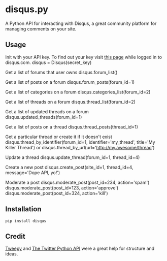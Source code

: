 disqus.py
==============

A Python API for interacting with Disqus, a great community platform for
managing comments on your site.

## Usage

Init with your API key. To find out your key visit
[this page](http://disqus.com/api/get_my_key) while logged in to disqus.com.
    disqus = Disqus(secret_key)

Get a list of forums that user owns
    disqus.forum_list()

Get a list of posts on a forum
    disqus.forum_posts(forum_id=1)

Get a list of categories on a forum
    disqus.categories_list(forum_id=2)

Get a list of threads on a forum
    disqus.thread_list(forum_id=2)

Get a list of updated threads on a forum
    disqus.updated_threads(forum_id=1)

Get a list of posts on a thread
    disqus.thread_posts(thread_id=1)

Get a particular thread or create it if it doesn't exist
    disqus.thread_by_identifier(forum_id=1, identifier='my_thread',
                                title='My Killer Thread')
or
    disqus.thread_by_url(url='http://my.awesome/thread')

Update a thread
    disqus.update_thread(forum_id=1, thread_id=4)

Create a new post
    disqus.create_post(site_id=1, thread_id=4,
                       message='Dope API, yo!')

Moderate a post
    disqus.moderate_post(post_id=234, action='spam')
    disqus.moderate_post(post_id=123, action='approve')
    disqus.moderate_post(post_id=324, action='kill')

## Installation

`pip install disqus`

## Credit

[Tweepy](http://github.com/joshthecoder/tweepy) and
[The Twitter Python API](http://github.com/sixohsix/twitter) were a
great help for structure and ideas.
